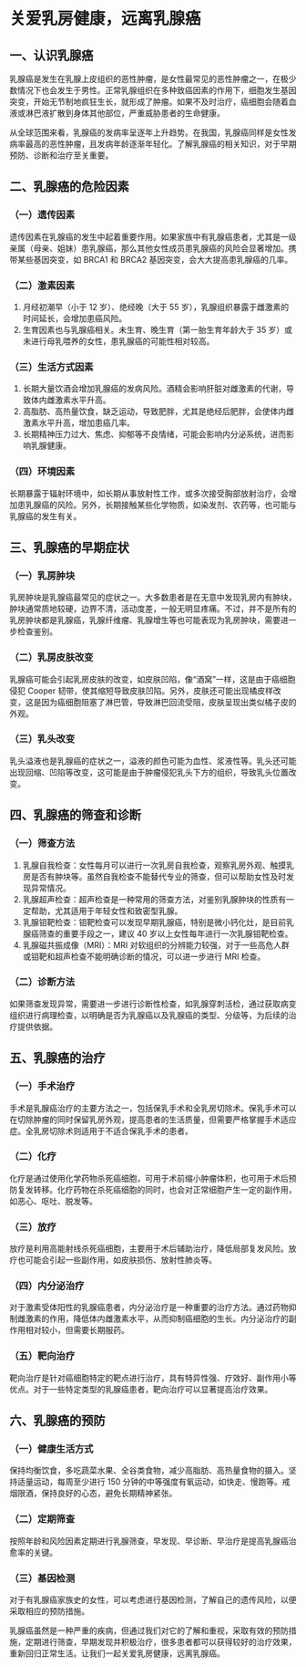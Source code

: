 # 关爱乳房健康，远离乳腺癌

## 一、认识乳腺癌
乳腺癌是发生在乳腺上皮组织的恶性肿瘤，是女性最常见的恶性肿瘤之一，在极少数情况下也会发生于男性。正常乳腺组织在多种致癌因素的作用下，细胞发生基因突变，开始无节制地疯狂生长，就形成了肿瘤。如果不及时治疗，癌细胞会随着血液或淋巴液扩散到身体其他部位，严重威胁患者的生命健康。

从全球范围来看，乳腺癌的发病率呈逐年上升趋势。在我国，乳腺癌同样是女性发病率最高的恶性肿瘤，且发病年龄逐渐年轻化。了解乳腺癌的相关知识，对于早期预防、诊断和治疗至关重要。

## 二、乳腺癌的危险因素
### （一）遗传因素
遗传因素在乳腺癌的发生中起着重要作用。如果家族中有乳腺癌患者，尤其是一级亲属（母亲、姐妹）患乳腺癌，那么其他女性成员患乳腺癌的风险会显著增加。携带某些基因突变，如 BRCA1 和 BRCA2 基因突变，会大大提高患乳腺癌的几率。

### （二）激素因素
1. 月经初潮早（小于 12 岁）、绝经晚（大于 55 岁），乳腺组织暴露于雌激素的时间延长，会增加患癌风险。
2. 生育因素也与乳腺癌相关。未生育、晚生育（第一胎生育年龄大于 35 岁）或未进行母乳喂养的女性，患乳腺癌的可能性相对较高。

### （三）生活方式因素
1. 长期大量饮酒会增加乳腺癌的发病风险。酒精会影响肝脏对雌激素的代谢，导致体内雌激素水平升高。
2. 高脂肪、高热量饮食，缺乏运动，导致肥胖，尤其是绝经后肥胖，会使体内雌激素水平升高，增加患癌几率。
3. 长期精神压力过大、焦虑、抑郁等不良情绪，可能会影响内分泌系统，进而影响乳腺健康。

### （四）环境因素
长期暴露于辐射环境中，如长期从事放射性工作，或多次接受胸部放射治疗，会增加患乳腺癌的风险。另外，长期接触某些化学物质，如染发剂、农药等，也可能与乳腺癌的发生有关。

## 三、乳腺癌的早期症状
### （一）乳房肿块
乳房肿块是乳腺癌最常见的症状之一。大多数患者是在无意中发现乳房内有肿块，肿块通常质地较硬，边界不清，活动度差，一般无明显疼痛。不过，并不是所有的乳房肿块都是乳腺癌，乳腺纤维瘤、乳腺增生等也可能表现为乳房肿块，需要进一步检查鉴别。

### （二）乳房皮肤改变
乳腺癌可能会引起乳房皮肤的改变，如皮肤凹陷，像“酒窝”一样，这是由于癌细胞侵犯 Cooper 韧带，使其缩短导致皮肤凹陷。另外，皮肤还可能出现橘皮样改变，这是因为癌细胞阻塞了淋巴管，导致淋巴回流受阻，皮肤呈现出类似橘子皮的外观。

### （三）乳头改变
乳头溢液也是乳腺癌的症状之一，溢液的颜色可能为血性、浆液性等。乳头还可能出现回缩、凹陷等改变，这可能是由于肿瘤侵犯乳头下方的组织，导致乳头位置改变。

## 四、乳腺癌的筛查和诊断
### （一）筛查方法
1. 乳腺自我检查：女性每月可以进行一次乳房自我检查，观察乳房外观、触摸乳房是否有肿块等。虽然自我检查不能替代专业的筛查，但可以帮助女性及时发现异常情况。
2. 乳腺超声检查：超声检查是一种常用的筛查方法，对鉴别乳腺肿块的性质有一定帮助，尤其适用于年轻女性和致密型乳腺。
3. 乳腺钼靶检查：钼靶检查可以发现早期乳腺癌，特别是微小钙化灶，是目前乳腺癌筛查的重要手段之一，建议 40 岁以上女性每年进行一次乳腺钼靶检查。
4. 乳腺磁共振成像（MRI）：MRI 对软组织的分辨能力较强，对于一些高危人群或钼靶和超声检查不能明确诊断的情况，可以进一步进行 MRI 检查。

### （二）诊断方法
如果筛查发现异常，需要进一步进行诊断性检查，如乳腺穿刺活检，通过获取病变组织进行病理检查，以明确是否为乳腺癌以及乳腺癌的类型、分级等，为后续的治疗提供依据。

## 五、乳腺癌的治疗
### （一）手术治疗
手术是乳腺癌治疗的主要方法之一，包括保乳手术和全乳房切除术。保乳手术可以在切除肿瘤的同时保留乳房外观，提高患者的生活质量，但需要严格掌握手术适应症。全乳房切除术则适用于不适合保乳手术的患者。

### （二）化疗
化疗是通过使用化学药物杀死癌细胞，可用于术前缩小肿瘤体积，也可用于术后预防复发转移。化疗药物在杀死癌细胞的同时，也会对正常细胞产生一定的副作用，如恶心、呕吐、脱发等。

### （三）放疗
放疗是利用高能射线杀死癌细胞，主要用于术后辅助治疗，降低局部复发风险。放疗也可能会引起一些副作用，如皮肤损伤、放射性肺炎等。

### （四）内分泌治疗
对于激素受体阳性的乳腺癌患者，内分泌治疗是一种重要的治疗方法。通过药物抑制雌激素的作用，降低体内雌激素水平，从而抑制癌细胞的生长。内分泌治疗的副作用相对较小，但需要长期服药。

### （五）靶向治疗
靶向治疗是针对癌细胞特定的靶点进行治疗，具有特异性强、疗效好、副作用小等优点。对于一些特定类型的乳腺癌患者，靶向治疗可以显著提高治疗效果。

## 六、乳腺癌的预防
### （一）健康生活方式
保持均衡饮食，多吃蔬菜水果、全谷类食物，减少高脂肪、高热量食物的摄入。坚持适量运动，每周至少进行 150 分钟的中等强度有氧运动，如快走、慢跑等。戒烟限酒，保持良好的心态，避免长期精神紧张。

### （二）定期筛查
按照年龄和风险因素定期进行乳腺筛查，早发现、早诊断、早治疗是提高乳腺癌治愈率的关键。

### （三）基因检测
对于有乳腺癌家族史的女性，可以考虑进行基因检测，了解自己的遗传风险，以便采取相应的预防措施。

乳腺癌虽然是一种严重的疾病，但通过我们对它的了解和重视，采取有效的预防措施，定期进行筛查，早期发现并积极治疗，很多患者都可以获得较好的治疗效果，重新回归正常生活。让我们一起关爱乳房健康，远离乳腺癌。 